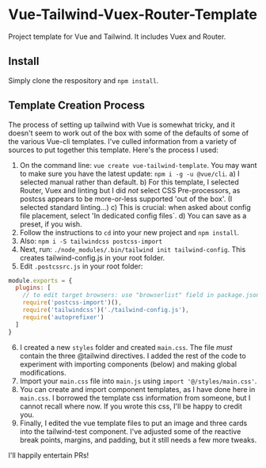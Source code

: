 # Vue-Tailwind-Vuex-Router-Template

Project template for Vue and Tailwind. It includes Vuex and Router.

## Install

Simply clone the respository and `npm install`.

## Template Creation Process

The process of setting up tailwind with Vue is somewhat tricky, and it doesn't seem to work out of the box with some of the defaults of some of the various Vue-cli templates. I've culled information from a variety of sources to put together this template. Here's the process I used:

1.  On the command line: `vue create vue-tailwind-template`. You may want to make sure you have the latest update: `npm i -g -u @vue/cli`.
    a) I selected manual rather than default.
    b) For this template, I selected Router, Vuex and linting but I did _not_ select CSS Pre-processors, as postcss appears to be more-or-less supported 'out of the box'. (I selected standard linting...)
    c) This is crucial: when asked about config file placement, select 'In dedicated config files`.
    d) You can save as a preset, if you wish.
2.  Follow the instructions to `cd` into your new project and `npm install`.
3.  Also: `npm i -S tailwindcss postcss-import`
4.  Next, run: `./node_modules/.bin/tailwind init tailwind-config`. This creates tailwind-config.js in your root folder.
5.  Edit `.postcssrc.js` in your root folder:

```js
module.exports = {
  plugins: [
    // to edit target browsers: use "browserlist" field in package.json
    require('postcss-import')(),
    require('tailwindcss')('./tailwind-config.js'),
    require('autoprefixer')
  ]
}
```

6.  I created a new `styles` folder and created `main.css`. The file _must_ contain the three @tailwind directives. I added the rest of the code to experiment with importing components (below) and making global modifications.
7.  Import your `main.css` file into `main.js` using `import '@/styles/main.css'`.
8.  You can create and import component templates, as I have done here in `main.css`. I borrowed the template css information from someone, but I cannot recall where now. If you wrote this css, I'll be happy to credit you.
9.  Finally, I edited the vue template files to put an image and three cards into the tailwind-test component. I've adjusted some of the reactive break points, margins, and padding, but it still needs a few more tweaks.

I'll happily entertain PRs!
